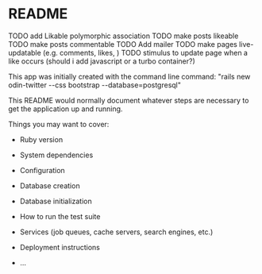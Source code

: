 # README

TODO add Likable polymorphic association
TODO make posts likeable
TODO make posts commentable
TODO Add mailer
TODO make pages live-updatable (e.g. comments, likes, )
TODO stimulus to update page when a like occurs (should i add javascript or a turbo container?)

This app was initially created with the command line command:
"rails new odin-twitter --css bootstrap --database=postgresql"

This README would normally document whatever steps are necessary to get the
application up and running.

Things you may want to cover:

* Ruby version

* System dependencies

* Configuration

* Database creation

* Database initialization

* How to run the test suite

* Services (job queues, cache servers, search engines, etc.)

* Deployment instructions

* ...
